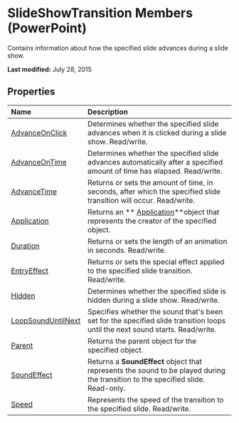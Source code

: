
# SlideShowTransition Members (PowerPoint)
Contains information about how the specified slide advances during a slide show.

 **Last modified:** July 28, 2015


## Properties



|**Name**|**Description**|
|:-----|:-----|
| [AdvanceOnClick](0f517795-ea23-4c94-fad9-cc2e6c1cd5e6.md)|Determines whether the specified slide advances when it is clicked during a slide show. Read/write.|
| [AdvanceOnTime](934c5acc-b230-2b7b-f0f2-4647cce5b62d.md)|Determines whether the specified slide advances automatically after a specified amount of time has elapsed. Read/write.|
| [AdvanceTime](79a120d2-5777-5eaa-a522-36e7d3bd539a.md)|Returns or sets the amount of time, in seconds, after which the specified slide transition will occur. Read/write.|
| [Application](caf42275-9315-548a-07d9-23333ddbaaa7.md)|Returns an  ** [Application](978c2b99-4271-b953-4283-73b5f3d96f41.md)**object that represents the creator of the specified object.|
| [Duration](f8c47dda-9687-e437-8038-dae11c022914.md)|Returns or sets the length of an animation in seconds. Read/write.|
| [EntryEffect](4a7bb737-a977-7a02-fccf-4bbb711a6375.md)|Returns or sets the special effect applied to the specified slide transition. Read/write.|
| [Hidden](38e9add2-d05a-f0c3-6d8e-58e548d9789d.md)|Determines whether the specified slide is hidden during a slide show. Read/write.|
| [LoopSoundUntilNext](64555d1a-20d2-cb4f-6168-dc9e9594e059.md)|Specifies whether the sound that's been set for the specified slide transition loops until the next sound starts. Read/write.|
| [Parent](32ab0ea5-ad24-ba48-6c00-31a1912c8d67.md)|Returns the parent object for the specified object.|
| [SoundEffect](69cff9a7-777a-57a0-d897-f132ba028bdd.md)|Returns a  **SoundEffect** object that represents the sound to be played during the transition to the specified slide. Read-only.|
| [Speed](7c5b9dd2-88d3-5e34-619a-b35c3937a276.md)|Represents the speed of the transition to the specified slide. Read/write.|
